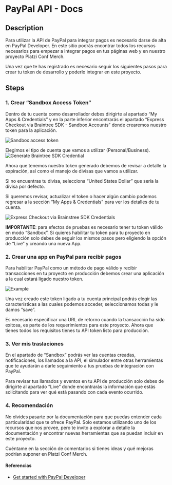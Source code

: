 # PayPal API - Docs
## Description
Para utilizar la API de PayPal para integrar pagos es necesario darse de alta en PayPal Developer. En este sitio podrás encontrar todos los recursos necesarios para empezar a integrar pagos en tus páginas web y en nuestro proyecto Platzi Conf Merch.

Una vez que te has registrado es necesario seguir los siguientes pasos para crear tu token de desarrollo y poderlo integrar en este proyecto.

## Steps
### 1. Crear “Sandbox Access Token”
Dentro de tu cuenta como desarrollador debes dirigirte al apartado “My Apps & Credentials” y en la parte inferior encontrarás el apartado “Express Checkout via Braintree SDK - Sandbox Accounts” donde crearemos nuestro token para la aplicación.

![Sandbox access token](https://static.platzi.com/media/user_upload/paypal-1-8289e536-5853-4ef1-b54e-33ed5827edd3.jpg)

Elegimos el tipo de cuenta que vamos a utilizar (Personal/Business).
![Generate Braintree SDK  Credential](https://static.platzi.com/media/user_upload/paypal-2-f18c3d2d-2685-4921-9357-7b050b06fbf0.jpg)

Ahora que tenemos nuestro token generado debemos de revisar a detalle la expiración, así como el manejo de divisas que vamos a utilizar.

Si no encuentras tu divisa, selecciona “United States Dollar” que sería la divisa por defecto.

Si queremos revisar, actualizar el token o hacer algún cambio podemos regresar a la sección “My Apps & Credentials” para ver los detalles de tu cuenta.

![Express Checkout via Brainstree SDK Credentials](https://static.platzi.com/media/user_upload/paypal-3-480614f2-9778-43d1-a716-fc40fdbd5b7a.jpg)

**IMPORTANTE**: para efectos de pruebas es necesario tener tu token válido en modo “Sandbox”. Si quieres habilitar tu token para tu proyecto en producción solo debes de seguir los mismos pasos pero eligiendo la opción de “Live” y creando una nueva App.

### 2. Crear una app en PayPal para recibir pagos
Para habilitar PayPal como un método de pago válido y recibir transacciones en tu proyecto en producción debemos crear una aplicación a la cual estará ligado nuestro token.

![Example](https://static.platzi.com/media/user_upload/paypal-4-f2fa159e-bc68-4671-9995-a3174612a6b6.jpg)

Una vez creado este token ligado a tu cuenta principal podrás elegir las características a las cuales podemos acceder, seleccionamos todas y le damos “save”.

Es necesario especificar una URL de retorno cuando la transacción ha sido exitosa, es parte de los requerimientos para este proyecto. Ahora que tienes todos los requisitos tienes tu API token listo para producción.

### 3. Ver mis traslaciones
En el apartado de “Sandbox” podrás ver las cuentas creadas, notificaciones, los llamados a la API, el simulador entre otras herramientas que te ayudarán a darle seguimiento a tus pruebas de integración con PayPal.

Para revisar tus llamados y eventos en tu API de producción solo debes de dirigirte al apartado “Live” donde encontrarás la información que estás solicitando para ver qué está pasando con cada evento ocurrido.

### 4. Recomendación
No olvides pasarte por la documentación para que puedas entender cada particularidad que te ofrece PayPal. Solo estamos utilizando uno de los recursos que nos provee, pero te invito a explorar a detalle la documentación y encontrar nuevas herramientas que se puedan incluir en este proyecto.

Cuéntame en la sección de comentarios si tienes ideas y qué mejoras podrían suponer en Platzi Conf Merch.

#### Referencias
- [Get started with PayPal Developer](https://developer.paypal.com/api/rest/)